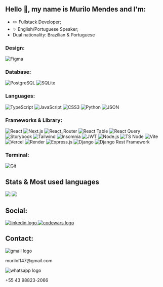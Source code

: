 ## Hello 👋, my name is Murilo Mendes and I'm:

- ✏️ Fullstack Developer;
- ✨ English/Portuguese Speaker;
- Dual nationality: Brazilian & Portuguese

### Design:
![Figma](https://img.shields.io/badge/Figma-F24E1E?style=for-the-badge&logo=figma&logoColor=white)

### Database:
![PostgreSQL](https://img.shields.io/badge/PostgreSQL-316192?style=for-the-badge&logo=postgresql&logoColor=white) ![SQLite](https://img.shields.io/badge/SQLite-07405E?style=for-the-badge&logo=sqlite&logoColor=white)

### Languages: 
![TypeScript](https://img.shields.io/badge/typescript-%23007ACC.svg?style=for-the-badge&logo=typescript&logoColor=white) ![JavaScript](https://img.shields.io/badge/JavaScript-323330?style=for-the-badge&logo=javascript&logoColor=F7DF1E) ![CSS3](https://img.shields.io/badge/CSS3-1572B6?style=for-the-badge&logo=css3&logoColor=white) ![Python](https://img.shields.io/badge/Python-FFD43B?style=for-the-badge&logo=python&logoColor=blue) ![JSON](https://img.shields.io/badge/json-5E5C5C?style=for-the-badge&logo=json&logoColor=white)

### Frameworks & Library:
![React](https://img.shields.io/badge/react-%2320232a.svg?style=for-the-badge&logo=react&logoColor=%2361DAFB) ![Next.js](https://img.shields.io/badge/next%20js-000000?style=for-the-badge&logo=nextdotjs&logoColor=white) ![React_Router](https://img.shields.io/badge/React_Router-CA4245?style=for-the-badge&logo=react-router&logoColor=white) ![React Table](https://img.shields.io/badge/react%20table-FF4154?style=for-the-badge&logo=react%20table&logoColor=white) ![React Query](https://img.shields.io/badge/React_Query-FF4154?style=for-the-badge&logo=ReactQuery&logoColor=white) ![Storybook](https://img.shields.io/badge/storybook-FF4785?style=for-the-badge&logo=storybook&logoColor=white) ![Tailwind](https://img.shields.io/badge/Tailwind_CSS-38B2AC?style=for-the-badge&logo=tailwind-css&logoColor=white) ![Insomnia](https://img.shields.io/badge/Insomnia-5849be?style=for-the-badge&logo=Insomnia&logoColor=white) ![JWT](https://img.shields.io/badge/JWT-000000?style=for-the-badge&logo=JSON%20web%20tokens&logoColor=white) ![Node.js](https://img.shields.io/badge/Node.js-339933?style=for-the-badge&logo=nodedotjs&logoColor=white) ![TS Node](https://img.shields.io/badge/ts--node-3178C6?style=for-the-badge&logo=ts-node&logoColor=white) ![Vite](https://img.shields.io/badge/Vite-B73BFE?style=for-the-badge&logo=vite&logoColor=FFD62E) ![Vercel](https://img.shields.io/badge/Vercel-000000?style=for-the-badge&logo=vercel&logoColor=white) ![Render](https://img.shields.io/badge/Render-46E3B7?style=for-the-badge&logo=render&logoColor=white) ![Express.js](https://img.shields.io/badge/Express.js-000000?style=for-the-badge&logo=express&logoColor=white) ![Django](https://img.shields.io/badge/Django-092E20?style=for-the-badge&logo=django&logoColor=green) ![Django Rest Framework](https://img.shields.io/badge/django%20rest-ff1709?style=for-the-badge&logo=django&logoColor=white)

### Terminal:
![Git](https://img.shields.io/badge/GIT-E44C30?style=for-the-badge&logo=git&logoColor=white)

## Stats & Most used languages

<div>
  <img src="https://github-readme-stats-ashen-five-70.vercel.app/api?username=MrloMnds&show_icons=true&hide_border=true&hide=issues,stars&show=reviews,prs_merged,prs_merged_percentage&theme=radical&include_all_commits=true"/>
  <img src="https://github-readme-stats.vercel.app/api/top-langs/?username=MrloMnds&layout=compact&theme=radical&hide_border=true"/>
</div>

## Social:
<div align="left">
  <a href="https://www.linkedin.com/in/murilo-mendes-83350b184/" target="_blank">
    <img src="https://img.shields.io/badge/LinkedIn-0077B5?style=for-the-badge&logo=linkedin&logoColor=white" alt="linkedin logo" />
  </a>
  <a href="https://www.codewars.com/users/MrloMnds/stats" target="_blank">
    <img src="https://img.shields.io/badge/Codewars-B1361E?style=for-the-badge&logo=Codewars&logoColor=white" alt="codewars logo" />
  </a>
</div>

## Contact:
<div align="left">
  <div>
    <img src="https://img.shields.io/badge/Gmail-D14836?style=for-the-badge&logo=gmail&logoColor=white" alt="gmail logo" />
    <p>murilol147@gmail.com</p>
  </div>
  <div>
    <img src="https://img.shields.io/badge/WhatsApp-25D366?style=for-the-badge&logo=whatsapp&logoColor=white" alt="whatsapp logo" />
    <p>+55 43 98823-2066</p>
  </div>
</div>

